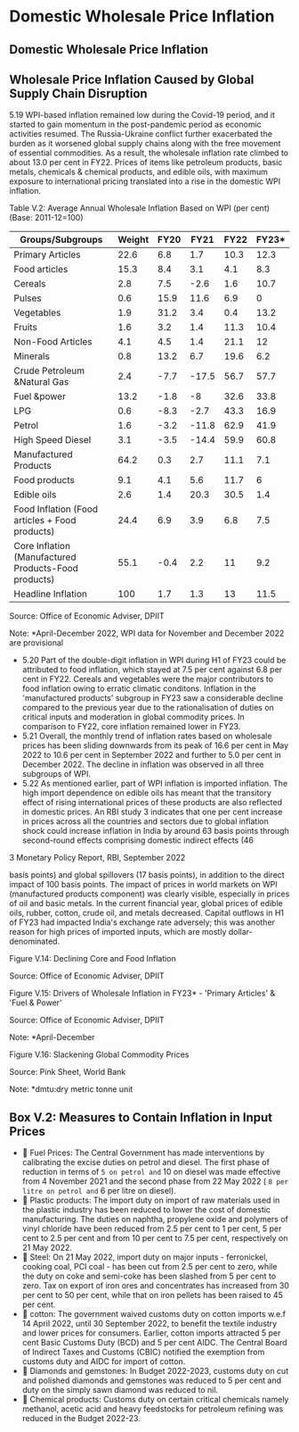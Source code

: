 # Domestic Wholesale Price Inflation

## Domestic Wholesale Price Inflation

## Wholesale Price Inflation Caused by Global Supply Chain Disruption

5.19  WPI-based  inflation  remained  low  during  the  Covid-19  period,  and  it  started  to  gain momentum in the post-pandemic period as economic activities resumed. The Russia-Ukraine conflict further exacerbated the burden as it worsened global supply chains along with the free movement of essential commodities. As a result, the wholesale inflation rate climbed to about 13.0  per  cent  in  FY22.  Prices  of  items  like  petroleum  products,  basic  metals,  chemicals  &amp; chemical products, and edible oils, with maximum exposure to international pricing translated into a rise in the domestic WPI inflation.

Table V.2: Average Annual Wholesale Inflation Based on WPI (per cent) (Base: 2011-12=100)

| Groups/Subgroups                                     |   Weight |   FY20 |   FY21 |   FY22 |   FY23* |
|------------------------------------------------------|----------|--------|--------|--------|---------|
| Primary Articles                                     |     22.6 |    6.8 |    1.7 |   10.3 |    12.3 |
| Food articles                                        |     15.3 |    8.4 |    3.1 |    4.1 |     8.3 |
| Cereals                                              |      2.8 |    7.5 |   -2.6 |    1.6 |    10.7 |
| Pulses                                               |      0.6 |   15.9 |   11.6 |    6.9 |     0   |
| Vegetables                                           |      1.9 |   31.2 |    3.4 |    0.4 |    13.2 |
| Fruits                                               |      1.6 |    3.2 |    1.4 |   11.3 |    10.4 |
| Non-Food Articles                                    |      4.1 |    4.5 |    1.4 |   21.1 |    12   |
| Minerals                                             |      0.8 |   13.2 |    6.7 |   19.6 |     6.2 |
| Crude Petroleum &Natural Gas                         |      2.4 |   -7.7 |  -17.5 |   56.7 |    57.7 |
| Fuel &power                                          |     13.2 |   -1.8 |   -8   |   32.6 |    33.8 |
| LPG                                                  |      0.6 |   -8.3 |   -2.7 |   43.3 |    16.9 |
| Petrol                                               |      1.6 |   -3.2 |  -11.8 |   62.9 |    41.9 |
| High Speed Diesel                                    |      3.1 |   -3.5 |  -14.4 |   59.9 |    60.8 |
| Manufactured Products                                |     64.2 |    0.3 |    2.7 |   11.1 |     7.1 |
| Food products                                        |      9.1 |    4.1 |    5.6 |   11.7 |     6   |
| Edible oils                                          |      2.6 |    1.4 |   20.3 |   30.5 |     1.4 |
| Food Inflation (Food articles + Food products)       |     24.4 |    6.9 |    3.9 |    6.8 |     7.5 |
| Core Inflation (Manufactured Products-Food products) |     55.1 |   -0.4 |    2.2 |   11   |     9.2 |
| Headline Inflation                                   |    100   |    1.7 |    1.3 |   13   |    11.5 |

Source: Office of Economic Adviser, DPIIT

Note: *April-December 2022, WPI data for November and December 2022 are provisional

- 5.20  Part of the double-digit inflation in WPI during H1 of FY23 could be attributed to food inflation,  which stayed at 7.5 per cent against 6.8 per cent in FY22. Cereals and vegetables were the major contributors to food inflation owing to erratic climatic conditons. Inflation in the  'manufactured products' subgroup in FY23 saw a considerable decline compared to the previous year due to the rationalisation of duties on critical inputs and moderation in global commodity prices. In comparison to FY22, core inflation remained lower in FY23.
- 5.21  Overall, the monthly trend of inflation rates based on wholesale prices has been sliding downwards from its peak of 16.6 per cent in May 2022 to 10.6 per cent in September 2022 and further to 5.0 per cent in December 2022. The decline in inflation was observed in all three subgroups of WPI.
- 5.22  As mentioned earlier,  part  of  WPI  inflation  is  imported  inflation.  The  high  import  dependence on edible oils has meant that the transitory effect of rising international prices of these products are also reflected in domestic prices. An RBI study 3 indicates that one per cent increase in prices across all the countries and sectors due to global inflation shock could increase inflation in India by around 63 basis points through second-round effects comprising domestic indirect effects (46

3 Monetary Policy Report, RBI, September 2022

basis points) and global spillovers (17 basis points), in addition to the direct impact of 100 basis points. The impact of prices in world markets on WPI (manufactured products component) was clearly visible, especially in prices of oil and basic metals. In the current financial year, global prices of edible oils, rubber, cotton, crude oil, and metals decreased. Capital outflows in H1 of FY23 had impacted India's exchange rate adversely; this was another reason for high prices of imported inputs, which are mostly dollar-denominated.

Figure V.14: Declining Core and Food Inflation

<!-- image -->

Source: Office of Economic Adviser, DPIIT

Figure V.15: Drivers of Wholesale Inflation in FY23* - 'Primary Articles' &amp; 'Fuel &amp; Power'

<!-- image -->

Source: Office of Economic Adviser, DPIIT

Note: *April-December

Figure V.16: Slackening Global Commodity Prices

<!-- image -->

<!-- image -->

<!-- image -->

<!-- image -->

Source: Pink Sheet, World Bank

Note: *dmtu:dry metric tonne unit

<!-- image -->

<!-- image -->

## Box V.2: Measures to Contain Inflation in Input Prices

-  Fuel Prices: The  Central  Government has made interventions by calibrating the excise duties on petrol and diesel. The first phase of reduction in terms of ` 5 on petrol and ` 10 on diesel was made effective from 4 November 2021 and the second phase from 22 May 2022 ( ` 8 per litre on petrol and ` 6 per litre on diesel).
-  Plastic products: The import duty on import of raw materials used in the plastic industry has been  reduced  to  lower  the  cost  of  domestic  manufacturing.  The  duties  on  naphtha,  propylene oxide and polymers of vinyl chloride have been reduced from 2.5 per cent to 1 per cent, 5 per cent to 2.5 per cent and from 10 per cent to 7.5 per cent, respectively on 21 May 2022.
-  Steel: On 21 May 2022, import duty on major inputs - ferronickel, cooking coal, PCI coal - has been  cut  from  2.5  per  cent  to  zero,  while  the  duty  on  coke  and  semi-coke  has  been  slashed from 5 per cent to zero. Tax on export of iron ores and concentrates has increased from 30 per cent to 50 per cent, while that on iron pellets has been raised to 45 per cent.
-  cotton: The  government  waived  customs  duty  on  cotton  imports  w.e.f  14  April  2022,  until 30  September  2022,  to  benefit  the  textile  industry  and  lower  prices  for  consumers.  Earlier, cotton  imports  attracted  5  per  cent  Basic  Customs  Duty  (BCD)  and  5  per  cent  AIDC.  The Central  Board  of  Indirect  Taxes  and  Customs  (CBIC)  notified  the  exemption  from  customs duty and AIDC for import of cotton.
-  Diamonds and gemstones: In Budget 2022-2023, customs duty on cut and polished diamonds and gemstones was reduced to 5 per cent and duty on the simply sawn diamond was reduced to nil.
-  Chemical products: Customs duty on certain critical chemicals namely methanol, acetic acid and heavy feedstocks for petroleum refining was reduced in the Budget 2022-23.